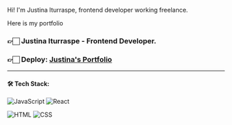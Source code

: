 Hi! I'm Justina Iturraspe, frontend developer working freelance.


Here is my portfolio

<h3>👉🏻 Justina Iturraspe - Frontend Developer.</h3>

<h3>👉🏻 <b>Deploy: <a href="https://justinaiturraspe.vercel.app/">Justina's Portfolio</a></b></h3>

<hr/>


#### 🛠️ Tech Stack:

![JavaScript](https://img.shields.io/badge/JavaScript-F7DF1E?style=for-the-badge&logo=JavaScript&logoColor=black) 
![React](https://img.shields.io/badge/React-61DAFB?style=for-the-badge&logo=React&logoColor=white) 
<!-- ![Bootstrap](https://img.shields.io/badge/-Tailwind-06B6D4?logo=tailwind-css&logoColor=white&style=for-the-badge) -->
![HTML](https://img.shields.io/badge/HTML5-E34F26?style=for-the-badge&logo=HTML5&logoColor=white) 
![CSS](https://img.shields.io/badge/CSS3-1572B6?style=for-the-badge&logo=CSS3&logoColor=white) 
<!-- ![Vercel](https://img.shields.io/badge/-Netlify-00C7B7?logo=netlify&logoColor=black&style=for-the-badge) -->

<!-- #### 🧑‍💻 Developer: -->

<!-- | <img src="https://avatars.githubusercontent.com/u/81998551?v=4" width=50>| 
|:-:|
| **Justina Iturraspe**|
| <a href="https://github.com/justinait"><img src="https://img.shields.io/badge/github-%23121011.svg?&style=for-the-badge&logo=github&logoColor=white"/></a> <a href="https://www.linkedin.com/in/justinaiturraspe/"><img src="https://img.shields.io/badge/linkedin%20-%230077B5.svg?&style=for-the-badge&logo=linkedin&logoColor=white"/></a> | -->

